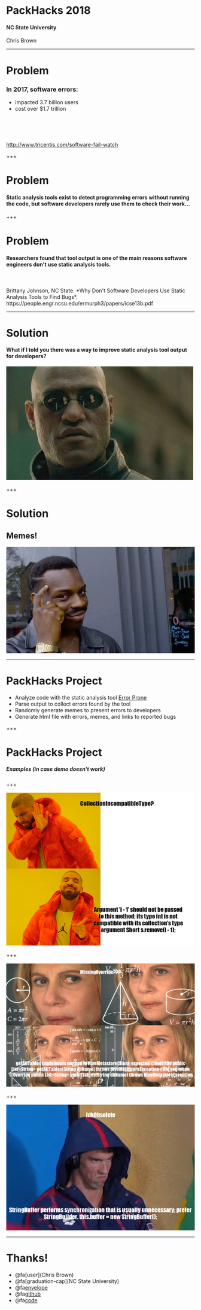 # PackHacks 2018
#### NC State University
<span class="byline">Chris Brown</span>

---
# Problem

### In 2017, software errors:
* impacted 3.7 billion users
* cost over $1.7 trillion 
<br>
<br>
<br>

http://www.tricentis.com/software-fail-watch

+++
# Problem
#### Static analysis tools exist to detect programming errors without running the code, but software developers rarely use them to check their work...

+++
# Problem

#### Researchers found that __tool output__ is one of the main reasons software engineers don't use static analysis tools.
<br>
<br>
Brittany Johnson, NC State. *Why Don't Software Developers Use Static Analysis Tools to Find Bugs*. https://people.engr.ncsu.edu/ermurph3/papers/icse13b.pdf
 
---

# Solution

#### What if I told you there was a way to improve static analysis tool output for developers?

![img](images/morpheus.jpg)

+++

# Solution

## Memes!

![img](images/think.jpg)

---

# PackHacks Project

* Analyze code with the static analysis tool [Error Prone](http://errorprone.info/)
* Parse output to collect errors found by the tool
* Randomly generate memes to present errors to developers
* Generate html file with errors, memes, and links to reported bugs

+++

# PackHacks Project

##### Examples (in case demo doesn't work)

+++

![img](examples/drake_collection_incompatible_type.png)

+++

![img](examples/math_missing_override.png)

+++

![img](examples/phelps_jdkobsolete.png)

---

# Thanks!

* @fa[user](Chris Brown)
* @fa[graduation-cap](NC State University)
* @fa[envelope](dcbrow10@ncsu.edu)
* @fa[github](chbrown13)
* @fa[code](www4.ncsu.edu/~dcbrow10)


